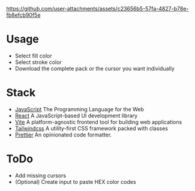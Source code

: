 https://github.com/user-attachments/assets/c23656b5-57fa-4827-b78e-fb8efcb90f5e

# Usage
- Select fill color
- Select stroke color
- Download the complete pack or the cursor you want individually

# Stack
- [JavaScript](https://developer.mozilla.org/es/docs/Web/JavaScript) The Programming Language for the Web
- [React](https://es.react.dev/) A JavaScript-based UI development library
- [Vite](https://vitejs.dev/) A platform-agnostic frontend tool for building web applications
- [Tailwindcss](https://tailwindcss.com/) A utility-first CSS framework packed with classes
- [Prettier](https://prettier.io/) An opinionated code formatter.

# ToDo
- Add missing cursors
- (Optional) Create input to paste HEX color codes
